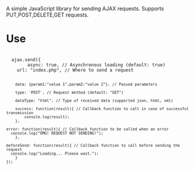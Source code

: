 A simple JavaScript library for sending AJAX requests.
Supports PUT,POST,DELETE,GET requests.

<h1>Use</h1>
<code>
  ajax.send({
    	async: true, // Asynchronous loading (default: true)
  	url: "index.php", // Where to send a request
    
		data: {param1:"value 1",param2:"value 2"}, // Passed parameters
    
		type: 'POST', // Request method (default: "GET")
    
		dataType: "html", // Type of received data (supported json, html, xml)
    
		success: function(result){ // Callback function to call in case of successful transmission
			console.log(result);
		},
    
    error: function(result){ // Callback function to be called when an error
      console.log("OMG! REQUEST NOT SENDING!");
		},
    
    beforeSend: function(result){ // Callback function to call before sending the request
      console.log("Loading... Please wait.");
		}
	});
</code>

